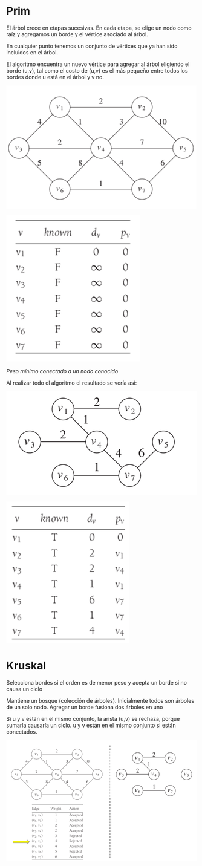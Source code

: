# Prim

El árbol crece en etapas sucesivas. En cada etapa, se elige un nodo como raíz y agregamos un borde y el vértice asociado al árbol.

En cualquier punto tenemos un conjunto de vértices que ya han sido incluidos en el árbol.

El algoritmo encuentra un nuevo vértice para agregar al árbol eligiendo el borde (u,v), tal como el costo de (u,v) es el más pequeño entre todos los bordes donde u está en el árbol y v no.

![prim 1](image-17.png)

![prim table](image-18.png)

*Peso mínimo conectado a un nodo conocido*

Al realizar todo el algoritmo el resultado se vería así:

![prim result](image-19.png)

![prim table result](image-20.png)


# Kruskal

Selecciona bordes si el orden es de menor peso y acepta un borde si no causa un ciclo

Mantiene un bosque (colección de árboles). Inicialmente todos son árboles de un solo nodo. Agregar un borde fusiona dos árboles en uno

Si u y v están en el mismo conjunto, la arista (u,v) se rechaza, porque sumarla causaría un ciclo. u y v están en el mismo conjunto si están conectados.

![Kruskal](image-21.png)